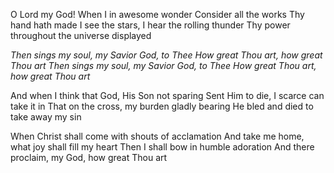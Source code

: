 O Lord my God! When I in awesome wonder 
Consider all the works Thy hand hath made 
I see the stars, I hear the rolling thunder 
Thy power throughout the universe displayed

*Then sings my soul, my Savior God, to Thee* 
*How great Thou art, how great Thou art* 
*Then sings my soul, my Savior God, to Thee* 
*How great Thou art, how great Thou art*

And when I think that God, His Son not sparing 
Sent Him to die, I scarce can take it in 
That on the cross, my burden gladly bearing 
He bled and died to take away my sin

When Christ shall come with shouts of acclamation 
And take me home, what joy shall fill my heart 
Then I shall bow in humble adoration 
And there proclaim, my God, how great Thou art
